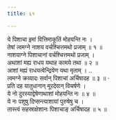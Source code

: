 ```yaml
---
title: ६१

---
```

ये पिशाचा इमां वित्तिमाकूतिं मोहयन्ति नः ।  
तेषां त्वमग्ने नाशय वर्चश्चित्तमथो प्रजाम् ॥ १ ॥  
नाशयाग्ने पिशाचानां वर्चश्चित्तमथो प्रजाम् ।  
अथाशां मह्य राधय यथाह कामये तथा ॥ २ ॥  
आशां मह्यं राधयत्वेन्द्रियेण यथा मृताम् । ..  
त्वमग्ने क्रव्यादः सर्वान् पिशाचां अर्चिषादह ॥ ३ ॥ ·  
प्रति दह यातुधानान् मूरदेवान् विचर्षणे ।  
ये नो दुरस्याद्वेषेणाथाशां मोहयन्ति नः ॥ ४ ॥  
ये नः पशुषु दिप्सन्त्याशायां पुरुषेषु च ।  
तास्त्वं सहस्राक्षेशानः पिशाचाङ् अर्चिषादह ॥ ५ ॥  